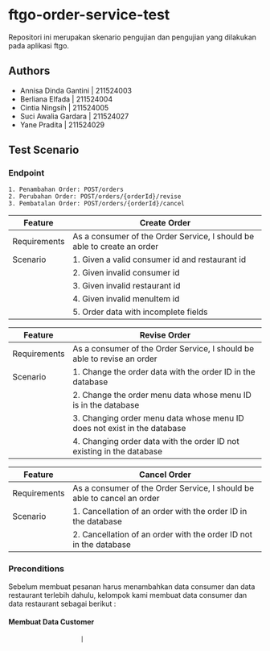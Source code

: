 # ftgo-order-service-test

Repositori ini merupakan skenario pengujian dan pengujian yang dilakukan pada aplikasi ftgo.

## Authors

- Annisa Dinda Gantini | 211524003
- Berliana Elfada | 211524004
- Cintia Ningsih | 211524005
- Suci Awalia Gardara | 211524027
- Yane Pradita | 211524029

## Test Scenario
### Endpoint 
    1. Penambahan Order: POST/orders
    2. Perubahan Order: POST/orders/{orderId}/revise
    3. Pembatalan Order: POST/orders/{orderId}/cancel

| Feature       | Create Order                                                   |
|---------------|----------------------------------------------------------------|
| Requirements  | As a consumer of the Order Service, I should be able to create an order |
| Scenario      | 1. Given a valid consumer id and restaurant id                 |
|               | 2. Given invalid consumer id                                  |
|               | 3. Given invalid restaurant id                                |
|               | 4. Given invalid menuItem id                                  |
|               | 5. Order data with incomplete fields                          |

| Feature       | Revise Order                                                   |
|---------------|----------------------------------------------------------------|
| Requirements  | As a consumer of the Order Service, I should be able to revise an order |
| Scenario     | 1. Change the order data with the order ID in the database     |
|               | 2. Change the order menu data whose menu ID is in the database |
|               | 3. Changing order menu data whose menu ID does not exist in the database |
|               | 4. Changing order data with the order ID not existing in the database |

| Feature       | Cancel Order                                                   |
|---------------|----------------------------------------------------------------|
| Requirements  | As a consumer of the Order Service, I should be able to cancel an order |
| Scenario      | 1. Cancellation of an order with the order ID in the database  |
|               | 2. Cancellation of an order with the order ID not in the database |

### Preconditions
Sebelum membuat pesanan harus menambahkan data consumer dan data restaurant terlebih dahulu, kelompok kami membuat data consumer dan data restaurant sebagai berikut : 
 #### Membuat Data Customer
                        |

